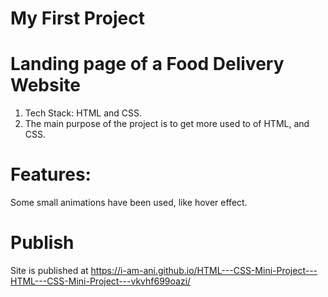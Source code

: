 # My First Project

# Landing page of a Food Delivery Website
1. Tech Stack: HTML and CSS.
2. The main purpose of the project is to get more used to of HTML, and CSS.

# Features: 
Some small animations have been used, like hover effect.

# Publish
Site is published at https://i-am-ani.github.io/HTML---CSS-Mini-Project---HTML---CSS-Mini-Project---vkvhf699oazi/
